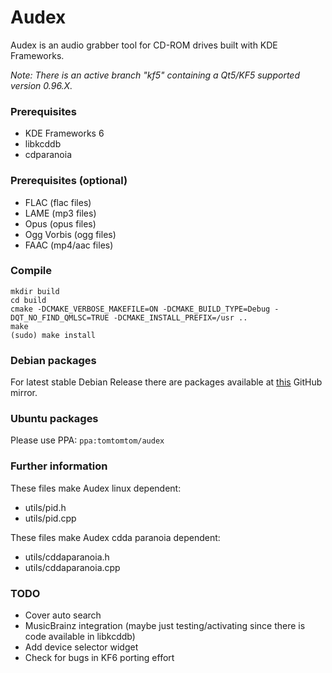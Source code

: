 Audex
=====

Audex is an audio grabber tool for CD-ROM drives built with KDE Frameworks.

*Note: There is an active branch "kf5" containing a Qt5/KF5 supported version 0.96.X.*

### Prerequisites

* KDE Frameworks 6
* libkcddb
* cdparanoia

### Prerequisites (optional)

* FLAC (flac files)
* LAME (mp3 files)
* Opus (opus files)
* Ogg Vorbis (ogg files)
* FAAC (mp4/aac files)

### Compile
```
mkdir build
cd build
cmake -DCMAKE_VERBOSE_MAKEFILE=ON -DCMAKE_BUILD_TYPE=Debug -DQT_NO_FIND_QMLSC=TRUE -DCMAKE_INSTALL_PREFIX=/usr ..
make
(sudo) make install
```

### Debian packages

For latest stable Debian Release there are packages available at
[this](https://github.com/marco-mania/Audex) GitHub mirror.

### Ubuntu packages

Please use PPA: `ppa:tomtomtom/audex`

### Further information

These files make Audex linux dependent:

* utils/pid.h
* utils/pid.cpp

These files make Audex cdda paranoia dependent:

* utils/cddaparanoia.h
* utils/cddaparanoia.cpp

### TODO
* Cover auto search
* MusicBrainz integration (maybe just testing/activating since there is code available in libkcddb)
* Add device selector widget
* Check for bugs in KF6 porting effort
